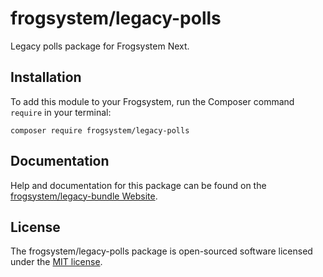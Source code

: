 # frogsystem/legacy-polls
Legacy polls package for Frogsystem Next.

## Installation
To add this module to your Frogsystem, run the Composer command `require` in your terminal:
```
composer require frogsystem/legacy-polls
```
## Documentation
Help and documentation for this package can be found on the [frogsystem/legacy-bundle Website](https://github.com/frogsystem/fs2legacy).

## License
The frogsystem/legacy-polls package is open-sourced software licensed under the [MIT license](https://opensource.org/licenses/MIT).
